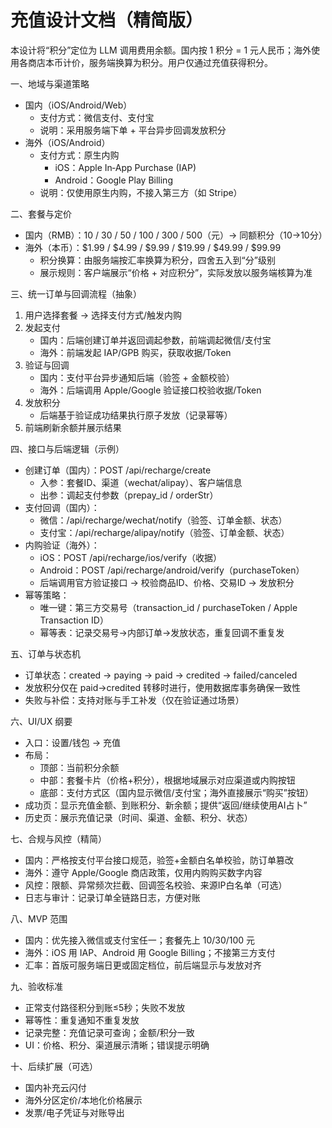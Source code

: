 # 充值设计文档（精简版）

本设计将“积分”定位为 LLM 调用费用余额。国内按 1 积分 = 1 元人民币；海外使用各商店本币计价，服务端换算为积分。用户仅通过充值获得积分。

一、地域与渠道策略
- 国内（iOS/Android/Web）
  - 支付方式：微信支付、支付宝
  - 说明：采用服务端下单 + 平台异步回调发放积分
- 海外（iOS/Android）
  - 支付方式：原生内购
    - iOS：Apple In‑App Purchase (IAP)
    - Android：Google Play Billing
  - 说明：仅使用原生内购，不接入第三方（如 Stripe）

二、套餐与定价
- 国内（RMB）：10 / 30 / 50 / 100 / 300 / 500（元）→ 同额积分（10→10分）
- 海外（本币）：$1.99 / $4.99 / $9.99 / $19.99 / $49.99 / $99.99
  - 积分换算：由服务端按汇率换算为积分，四舍五入到“分”级别
  - 展示规则：客户端展示“价格 + 对应积分”，实际发放以服务端核算为准

三、统一订单与回调流程（抽象）
1) 用户选择套餐 → 选择支付方式/触发内购
2) 发起支付
   - 国内：后端创建订单并返回调起参数，前端调起微信/支付宝
   - 海外：前端发起 IAP/GPB 购买，获取收据/Token
3) 验证与回调
   - 国内：支付平台异步通知后端（验签 + 金额校验）
   - 海外：后端调用 Apple/Google 验证接口校验收据/Token
4) 发放积分
   - 后端基于验证成功结果执行原子发放（记录幂等）
5) 前端刷新余额并展示结果

四、接口与后端逻辑（示例）
- 创建订单（国内）：POST /api/recharge/create
  - 入参：套餐ID、渠道（wechat/alipay）、客户端信息
  - 出参：调起支付参数（prepay_id / orderStr）
- 支付回调（国内）：
  - 微信：/api/recharge/wechat/notify（验签、订单金额、状态）
  - 支付宝：/api/recharge/alipay/notify（验签、订单金额、状态）
- 内购验证（海外）：
  - iOS：POST /api/recharge/ios/verify（收据）
  - Android：POST /api/recharge/android/verify（purchaseToken）
  - 后端调用官方验证接口 → 校验商品ID、价格、交易ID → 发放积分
- 幂等策略：
  - 唯一键：第三方交易号（transaction_id / purchaseToken / Apple Transaction ID）
  - 幂等表：记录交易号→内部订单→发放状态，重复回调不重复发

五、订单与状态机
- 订单状态：created → paying → paid → credited → failed/canceled
- 发放积分仅在 paid→credited 转移时进行，使用数据库事务确保一致性
- 失败与补偿：支持对账与手工补发（仅在验证通过场景）

六、UI/UX 纲要
- 入口：设置/钱包 → 充值
- 布局：
  - 顶部：当前积分余额
  - 中部：套餐卡片（价格+积分），根据地域展示对应渠道或内购按钮
  - 底部：支付方式区（国内显示微信/支付宝；海外直接展示“购买”按钮）
- 成功页：显示充值金额、到账积分、新余额；提供“返回/继续使用AI占卜”
- 历史页：展示充值记录（时间、渠道、金额、积分、状态）

七、合规与风控（精简）
- 国内：严格按支付平台接口规范，验签+金额白名单校验，防订单篡改
- 海外：遵守 Apple/Google 商店政策，仅用内购购买数字内容
- 风控：限额、异常频次拦截、回调签名校验、来源IP白名单（可选）
- 日志与审计：记录订单全链路日志，方便对账

八、MVP 范围
- 国内：优先接入微信或支付宝任一；套餐先上 10/30/100 元
- 海外：iOS 用 IAP、Android 用 Google Billing；不接第三方支付
- 汇率：首版可服务端日更或固定档位，前后端显示与发放对齐

九、验收标准
- 正常支付路径积分到账≤5秒；失败不发放
- 幂等性：重复通知不重复发放
- 记录完整：充值记录可查询；金额/积分一致
- UI：价格、积分、渠道展示清晰；错误提示明确

十、后续扩展（可选）
- 国内补充云闪付
- 海外分区定价/本地化价格展示
- 发票/电子凭证与对账导出